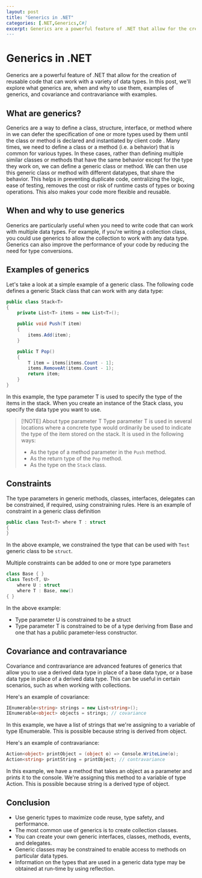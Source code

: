 ```yaml
---
layout: post
title: "Generics in .NET"
categories: [.NET,Generics,C#]
excerpt: Generics are a powerful feature of .NET that allow for the creation of reusable code that can work with a variety of data types. In this post, we'll explore what generics are and when and why to use them.
---
```

# Generics in .NET

Generics are a powerful feature of .NET that allow for the creation of reusable code that can work with a variety of data types. In this post, we'll explore what generics are, when and why to use them, examples of generics, and covariance and contravariance with examples.
## What are generics?

Generics are a way to define a class, structure, interface, or method where in we can defer the specification of one or more types used by them until the class or method is declared and instantiated by client code  . Many times, we need to define a class or a method (i.e. a behavior) that is common for various types. In these cases, rather than defining multiple  similar classes or methods that have the same behavior except for the type they work on, we can define a generic class or method. We can then use this generic class or method with different datatypes, that share the behavior. This helps in preventing duplicate code, centralizing the logic, ease of testing, removes the cost or risk of runtime casts of types or boxing operations. This also makes your code more flexible and reusable.

## When and why to use generics

Generics are particularly useful when you need to write code that can work with multiple data types. For example, if you're writing a collection class, you could use generics to allow the collection to work with any data type. Generics can also improve the performance of your code by reducing the need for type conversions.

## Examples of generics

Let's take a look at a simple example of a generic class. The following code defines a generic Stack class that can work with any data type:

```csharp
public class Stack<T>
{
    private List<T> items = new List<T>();

    public void Push(T item)
    {
        items.Add(item);
    }

    public T Pop()
    {
        T item = items[items.Count - 1];
        items.RemoveAt(items.Count - 1);
        return item;
    }
}

```

In this example, the type parameter T is used to specify the type of the items in the stack. When you create an instance of the Stack class, you specify the data type you want to use.


> [!NOTE] About type parameter T
> Type parameter T is used in several locations where a concrete type would ordinarily be used to indicate the type of the item stored on the stack. It is used in the following ways:
> - As the type of a method parameter in the `Push` method.
> - As the return type of the `Pop` method.
> - As the type on the `Stack` class.

## Constraints
The type parameters in generic methods, classes, interfaces, delegates can be constrained, if required, using constraining rules.
Here is an example of constraint in a generic class definition
```csharp
public class Test<T> where T : struct
{
}
```

In the above example, we constrained the type that can be used with `Test` generic class to be `struct`.

Multiple constraints can be added to one or more type parameters

```csharp
class Base { }
class Test<T, U>
    where U : struct
    where T : Base, new()
{ }
```

In the above example:
- Type parameter U is constrained to be a struct
- Type parameter T is constrained to be of a type deriving from Base and one that has a public parameter-less constructor.
## Covariance and contravariance

Covariance and contravariance are advanced features of generics that allow you to use a derived data type in place of a base data type, or a base data type in place of a derived data type. This can be useful in certain scenarios, such as when working with collections.

Here's an example of covariance:

```csharp
IEnumerable<string> strings = new List<string>();
IEnumerable<object> objects = strings; // covariance

```

In this example, we have a list of strings that we're assigning to a variable of type IEnumerable<object>. This is possible because string is derived from object.

Here's an example of contravariance:

```csharp
Action<object> printObject = (object o) => Console.WriteLine(o);
Action<string> printString = printObject; // contravariance

```

In this example, we have a method that takes an object as a parameter and prints it to the console. We're assigning this method to a variable of type Action<string>. This is possible because string is a derived type of object.

## Conclusion

- Use generic types to maximize code reuse, type safety, and performance.
- The most common use of generics is to create collection classes.
- You can create your own generic interfaces, classes, methods, events, and delegates.
- Generic classes may be constrained to enable access to methods on particular data types.
- Information on the types that are used in a generic data type may be obtained at run-time by using reflection.

